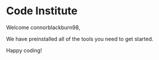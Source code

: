 # Code Institute

Welcome connorblackburn98,

We have preinstalled all of the tools you need to get started.

Happy coding!